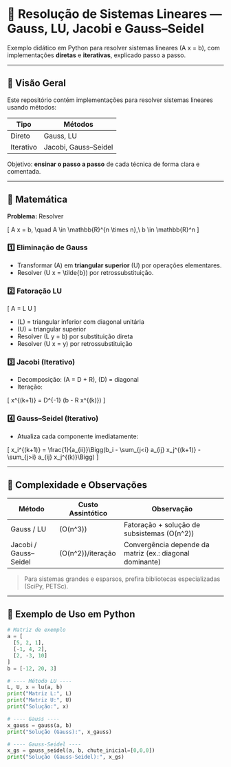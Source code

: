 # 📐 Resolução de Sistemas Lineares — Gauss, LU, Jacobi e Gauss–Seidel

Exemplo didático em Python para resolver sistemas lineares \(A x = b\), com implementações **diretas** e **iterativas**, explicado passo a passo.

---

## 🔹 Visão Geral

Este repositório contém implementações para resolver sistemas lineares usando métodos:

| Tipo        | Métodos                         |
|------------|--------------------------------|
| Direto     | Gauss, LU                      |
| Iterativo  | Jacobi, Gauss–Seidel           |

Objetivo: **ensinar o passo a passo** de cada técnica de forma clara e comentada.

---

## 🔹 Matemática

**Problema:** Resolver

\[
A x = b, \quad A \in \mathbb{R}^{n \times n},\ b \in \mathbb{R}^n
\]

### 1️⃣ Eliminação de Gauss

- Transformar \(A\) em **triangular superior** \(U\) por operações elementares.
- Resolver \(U x = \tilde{b}\) por retrossubstituição.

### 2️⃣ Fatoração LU

\[
A = L U
\]

- \(L\) = triangular inferior com diagonal unitária
- \(U\) = triangular superior  
- Resolver \(L y = b\) por substituição direta
- Resolver \(U x = y\) por retrossubstituição

### 3️⃣ Jacobi (Iterativo)

- Decomposição: \(A = D + R\), \(D\) = diagonal  
- Iteração:

\[
x^{(k+1)} = D^{-1} (b - R x^{(k)})
\]

### 4️⃣ Gauss–Seidel (Iterativo)

- Atualiza cada componente imediatamente:

\[
x_i^{(k+1)} = \frac{1}{a_{ii}}\Bigg(b_i - \sum_{j<i} a_{ij} x_j^{(k+1)} - \sum_{j>i} a_{ij} x_j^{(k)}\Bigg)
\]

---

## 🔹 Complexidade e Observações

| Método             | Custo Assintótico | Observação                              |
|------------------|-----------------|----------------------------------------|
| Gauss / LU        | \(O(n^3)\)       | Fatoração + solução de subsistemas \(O(n^2)\) |
| Jacobi / Gauss–Seidel | \(O(n^2)\)/iteração | Convergência depende da matriz (ex.: diagonal dominante) |

> Para sistemas grandes e esparsos, prefira bibliotecas especializadas (SciPy, PETSc).

---

## 🔹 Exemplo de Uso em Python

```python
# Matriz de exemplo
a = [
  [5, 2, 1],
  [-1, 4, 2],
  [2, -3, 10]
]
b = [-12, 20, 3]

# ---- Método LU ----
L, U, x = lu(a, b)
print("Matriz L:", L)
print("Matriz U:", U)
print("Solução:", x)

# ---- Gauss ----
x_gauss = gauss(a, b)
print("Solução (Gauss):", x_gauss)

# ---- Gauss-Seidel ----
x_gs = gauss_seidel(a, b, chute_inicial=[0,0,0])
print("Solução (Gauss-Seidel):", x_gs)
